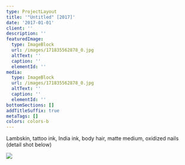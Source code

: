 ```yaml
---
type: ProjectLayout
title: '"Untitled" [2017]'
date: '2017-01-01'
client: ''
description: ''
featuredImage:
  type: ImageBlock
  url: /images/171835562878_0.jpg
  altText: ''
  caption: ''
  elementId: ''
media:
  type: ImageBlock
  url: /images/171835562878_0.jpg
  altText: ''
  caption: ''
  elementId: ''
bottomSections: []
addTitleSuffix: true
metaTags: []
colors: colors-b
---
```

Lambskin, tattoo ink, India ink, body hair, matte medium, oxidized nails (detail shot below)

![](/images/171835562878_1.jpg)
